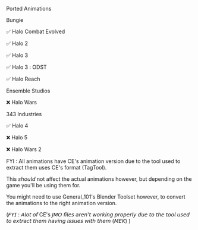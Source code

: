 Ported Animations

Bungie

✅ Halo Combat Evolved

✅ Halo 2

✅ Halo 3

✅ Halo 3 : ODST

✅ Halo Reach


Ensemble Studios


❌ Halo Wars

343 Industries


✅ Halo 4

❌ Halo 5

❌ Halo Wars 2



FYI : All animations have CE's animation version due to the tool used to extract them uses CE's format (TagTool).

This 𝘴𝘩𝘰𝘶𝘭𝘥 not affect the actual animations however, but depending on the game you'll be using them for.

You might need to use General_101's Blender Toolset however, to convert the animations to the right animation version.


(𝘍𝘠𝘐 : 𝘈𝘭𝘰𝘵 𝘰𝘧 CE's 𝘑𝘔𝘖 𝘧𝘪𝘭𝘦𝘴 𝘢𝘳𝘦𝘯'𝘵 𝘸𝘰𝘳𝘬𝘪𝘯𝘨 𝘱𝘳𝘰𝘱𝘦𝘳𝘭𝘺 𝘥𝘶𝘦 𝘵𝘰 𝘵𝘩𝘦 𝘵𝘰𝘰𝘭 𝘶𝘴𝘦𝘥 𝘵𝘰 𝘦𝘹𝘵𝘳𝘢𝘤𝘵 𝘵𝘩𝘦𝘮 𝘩𝘢𝘷𝘪𝘯𝘨 𝘪𝘴𝘴𝘶𝘦𝘴 𝘸𝘪𝘵𝘩 𝘵𝘩𝘦𝘮 (𝘔𝘌𝘒) )
